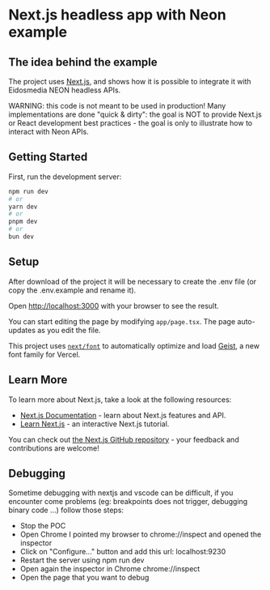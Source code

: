 # Next.js headless app with Neon example

## The idea behind the example

The project uses [Next.js](https://nextjs.org), and shows how it is possible to integrate it with Eidosmedia NEON headless APIs.

WARNING: this code is not meant to be used in production! Many implementations are done "quick & dirty": the goal is NOT to provide Next.js or React development best practices - the goal is only to illustrate how to interact with Neon APIs.

## Getting Started

First, run the development server:

```bash
npm run dev
# or
yarn dev
# or
pnpm dev
# or
bun dev
```

## Setup

After download of the project it will be necessary to create the .env file (or copy the .env.example and rename it).

Open [http://localhost:3000](http://localhost:3000) with your browser to see the result.

You can start editing the page by modifying `app/page.tsx`. The page auto-updates as you edit the file.

This project uses [`next/font`](https://nextjs.org/docs/app/building-your-application/optimizing/fonts) to automatically optimize and load [Geist](https://vercel.com/font), a new font family for Vercel.

## Learn More

To learn more about Next.js, take a look at the following resources:

- [Next.js Documentation](https://nextjs.org/docs) - learn about Next.js features and API.
- [Learn Next.js](https://nextjs.org/learn) - an interactive Next.js tutorial.

You can check out [the Next.js GitHub repository](https://github.com/vercel/next.js) - your feedback and contributions are welcome!

## Debugging

Sometime debugging with nextjs and vscode can be difficult, if you encounter come problems (eg: breakpoints does not trigger, debugging binary code ...) follow those steps:

- Stop the POC
- Open Chrome I pointed my browser to chrome://inspect and opened the inspector
- Click on "Configure..." button and add this url: localhost:9230
- Restart the server using npm run dev
- Open again the inspector in Chrome chrome://inspect
- Open the page that you want to debug
